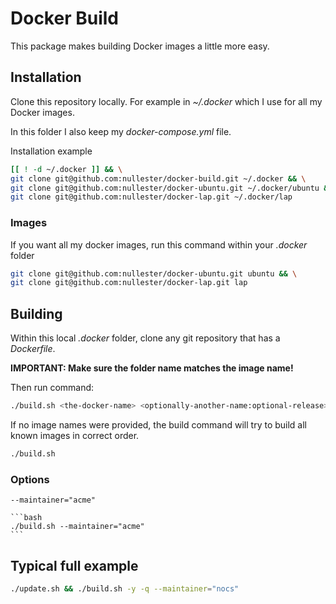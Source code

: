 # Docker Build

This package makes building Docker images a little more easy.

## Installation

Clone this repository locally. For example in _~/.docker_ which I use for all my Docker images.

In this folder I also keep my _docker-compose.yml_ file.

Installation example
```bash
[[ ! -d ~/.docker ]] && \
git clone git@github.com:nullester/docker-build.git ~/.docker && \
git clone git@github.com:nullester/docker-ubuntu.git ~/.docker/ubuntu && \
git clone git@github.com:nullester/docker-lap.git ~/.docker/lap
```

### Images

If you want all my docker images, run this command within your _.docker_ folder

```bash
git clone git@github.com:nullester/docker-ubuntu.git ubuntu && \
git clone git@github.com:nullester/docker-lap.git lap
```

## Building

Within this local _.docker_ folder, clone any git repository that has a _Dockerfile_.

__IMPORTANT: Make sure the folder name matches the image name!__

Then run command:

```bash
./build.sh <the-docker-name> <optionally-another-name:optional-release>
```

If no image names were provided, the build command will try to build all known images in correct order.

```bash
./build.sh
```

### Options

    --maintainer="acme"

    ```bash
    ./build.sh --maintainer="acme"
    ```

## Typical full example

```bash
./update.sh && ./build.sh -y -q --maintainer="nocs"
```
